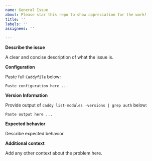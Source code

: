```yaml
---
name: General Issue
about: Please star this repo to show appreciation for the work!
title: ''
labels: ''
assignees: ''

---
```


**Describe the issue**

A clear and concise description of what the issue is.

**Configuration**

Paste full `Caddyfile` below:

```
Paste configuration here ...
```

**Version Information**

Provide output of `caddy list-modules -versions | grep auth` below:

```
Paste output here ...
```

**Expected behavior**

Describe expected behavior.

**Additional context**

Add any other context about the problem here.
